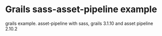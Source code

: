 # Grails sass-asset-pipeline example
grails example. asset-pipeline with sass, grails 3.1.10 and asset pipeline 2.10.2
